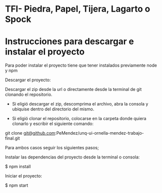 # TFI- Piedra, Papel, Tijera, Lagarto o Spock

# Instrucciones para descargar e instalar el proyecto

Para poder instalar el proyecto tiene que tener instalados previamente node y npm

Descargar el proyecto:

Descargar el zip desde la url o directamente desde la terminal de git clonando el repositorio.

- Si eligió descargar el zip, descomprima el archivo, abra la consola y ubiquise dentro del directorio del mismo.  

- Si eligió clonar el repositorio, colocarse en la carpeta donde quiera clonarlo y escribir el siguiente comando:

git clone git@github.com:PeMendez/unq-ui-ornella-mendez-trabajo-final.git

Para ambos casos seguir los siguientes pasos; 

Instalar las dependencias del proyecto desde la terminal o consola:

$ npm install

Iniciar el proyecto:

$ npm start





